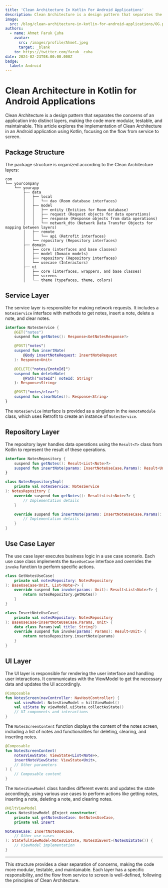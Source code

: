 ```yaml
---
title: 'Clean Architecture In Kotlin For Android Applications'
description: Clean Architecture is a design pattern that separates the concerns of an application into distinct layers, making the code more modular, testable, and maintainable.
image:
  src: /blog/clean-architecture-in-kotlin-for-android-applications/OG.png
authors:
  - name: Ahmet Faruk Çuha
    avatar:
      src: /images/profile/Ahmet.jpeg
      target: _blank
    to: https://twitter.com/faruk__cuha
date: 2024-02-23T08:00:00.000Z
badge:
  label: Android
---
```

# Clean Architecture in Kotlin for Android Applications

Clean Architecture is a design pattern that separates the concerns of an application into distinct layers, making the code more modular, testable, and maintainable. This article explores the implementation of Clean Architecture in an Android application using Kotlin, focusing on the flow from service to screen.

## Package Structure

The package structure is organized according to the Clean Architecture layers:

```
com
└── yourcompany
    └── yourapp
        ├── data
        │   ├── local
        │   │   └── dao (Room database interfaces)
        │   ├── model
        │   │   ├── entity (Entities for Room database)
        │   │   ├── request (Request objects for data operations)
        │   │   ├── response (Response objects from data operations)
        │   │   └── network_dto (Network Data Transfer Objects for mapping between layers)
        │   ├── remote
        │   │   └── api (Retrofit interfaces)
        │   └── repository (Repository interfaces)
        ├── domain
        │   ├── core (interfaces and base classes)
        │   ├── model (Domain models)
        │   ├── repository (Repository interfaces)
        │   └── usecase (Interactors)
        ├── ui
        │   ├── core (interfaces, wrappers, and base classes)
        │   ├── screens
        │   └── theme (typefaces, theme, colors)
```

## Service Layer

The service layer is responsible for making network requests. It includes a `NotesService` interface with methods to get notes, insert a note, delete a note, and clear notes.

```kotlin
interface NotesService {
    @GET("notes")
    suspend fun getNotes(): Response<GetNotesResponse?>

    @POST("notes")
    suspend fun insertNote(
        @Body insertNoteRequest: InsertNoteRequest
    ): Response<Unit>

    @DELETE("notes/{noteId}")
    suspend fun deleteNote(
        @Path("noteId") noteId: String?
    ): Response<String>

    @POST("notes/clear")
    suspend fun clearNotes(): Response<String>
}
```

The `NotesService` interface is provided as a singleton in the `RemoteModule` class, which uses Retrofit to create an instance of `NotesService`.

## Repository Layer

The repository layer handles data operations using the `Result<T>` class from Kotlin to represent the result of these operations.

```kotlin
interface NotesRepository {
    suspend fun getNotes(): Result<List<Note>?>
    suspend fun insertNote(params: InsertNoteUseCase.Params): Result<Unit>
}

class NotesRepositoryImpl(
    private val notesService: NotesService
): NotesRepository {
    override suspend fun getNotes(): Result<List<Note>?> {
        // Implementation details
    }

    override suspend fun insertNote(params: InsertNoteUseCase.Params): Result<Unit> {
        // Implementation details
    }
}
```

## Use Case Layer

The use case layer executes business logic in a use case scenario. Each use case class implements the `BaseUseCase` interface and overrides the `invoke` function to perform specific actions.

```kotlin
class GetNotesUseCase(
    private val notesRepository: NotesRepository
): BaseUseCase<Unit, List<Note>?> {
    override suspend fun invoke(params: Unit): Result<List<Note>?> {
        return notesRepository.getNotes()
    }
}

class InsertNoteUseCase(
    private val notesRepository: NotesRepository
): BaseUseCase<InsertNoteUseCase.Params, Unit> {
    data class Params(val title: String?)
    override suspend fun invoke(params: Params): Result<Unit> {
        return notesRepository.insertNote(params)
    }
}
```

## UI Layer

The UI layer is responsible for rendering the user interface and handling user interactions. It communicates with the ViewModel to get the necessary data and updates the UI accordingly.

```kotlin
@Composable
fun NotesScreen(navController: NavHostController) {
    val viewModel: NotesViewModel = hiltViewModel()
    val uiState by viewModel.uiState.collectAsState()
    // UI components and interactions
}
```

The `NotesScreenContent` function displays the content of the notes screen, including a list of notes and functionalities for deleting, clearing, and inserting notes.

```kotlin
@Composable
fun NotesScreenContent(
    notesViewState: ViewState<List<Note>>,
    insertNoteViewState: ViewState<Unit>,
    // Other parameters
) {
    // Composable content
}
```

The `NotesViewModel` class handles different events and updates the state accordingly, using various use cases to perform actions like getting notes, inserting a note, deleting a note, and clearing notes.

```kotlin
@HiltViewModel
class NotesViewModel @Inject constructor(
    private val getNotesUseCase: GetNotesUseCase,
    private val insert

NoteUseCase: InsertNoteUseCase,
    // Other use cases
): StatefulViewModel<NotesUiState, NotesUiEvent>(NotesUiState()) {
    // ViewModel implementation
}
```

---

This structure provides a clear separation of concerns, making the code more modular, testable, and maintainable. Each layer has a specific responsibility, and the flow from service to screen is well-defined, following the principles of Clean Architecture.